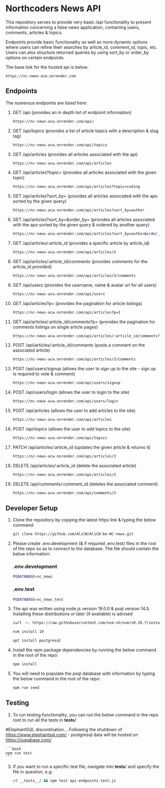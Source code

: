 # Northcoders News API

This repository serves to provide very basic /api functionality to present information concerning a false news application, containing users, comments, articles & topics.

Endpoints provide basic functionality as well as more dynamic options where users can refine their searches by article_id, comment_id, topic, etc. Users can also structure returned queries by using sort_by or order_by options on certain endpoints.

The base link for the hosted api is below:

    https://nc-news-acw.onrender.com

## Endpoints

The numerous endpoints are listed here:

   
1. GET /api 
    (provides an in depth list of endpoint information)
    
    ```bash
    https://nc-news-acw.onrender.com/api/
    ```

2. GET /api/topics
    (provides a list of article topics with a description & slug tag)

    ```bash
    https://nc-news-acw.onrender.com/api/topics
    ```

3. GET /api/articles
    (provides all articles associated with the api)

    ```bash
    https://nc-news-acw.onrender.com/api/articles
    ```

4. GET /api/articles?topic=<query-here>
    (provides all articles associated with the given topic)

    ```bash
    https://nc-news-acw.onrender.com/api/articles?topic=coding
    ```

5. GET /api/articles?sort_by=<query-here>
    (provides all articles associated with the apo sorted by the given query)
    
    ```bash
    https://nc-news-acw.onrender.com/api/articles?sort_by=author
    ```

6. GET /api/articles?sort_by=<query-here>&order_by=<query-here>
    (provides all articles associated with the apo sorted by the given query & ordered by another query)

    ```bash
    https://nc-news-acw.onrender.com/api/articles?sort_by=author&order_by=asc
    ```

7. GET /api/articles/:article_id
    (provides a specific article by article_id)

    ```bash
    https://nc-news-acw.onrender.com/api/articles/3
    ```

8. GET /api/articles/:article_id/comments
    (provides comments for the article_id provided)

    ```bash
    https://nc-news-acw.onrender.com/api/articles/3/comments
    ```

9. GET /api/users
    (provides the username, name & avatar url for all users)

    ```bash
    https://nc-news-acw.onrender.com/api/users
    ```

10. GET /api/articles?p=<number>
    (provides the pagination for article listings)

    ```bash
    https://nc-news-acw.onrender.com/api/articles?p=1
    ```

11. GET /api/articles/:article_id/comments?p=<number>
    (provides the pagination for comments listings on single article pages)

    ```bash
    https://nc-news-acw.onrender.com/api/articles/:article_id/comments?p=1
    ```

12. POST /api/articles/:article_id/comments
    (posts a comment on the associated article)

    ```bash
    https://nc-news-acw.onrender.com/api/articles/3/comments
    ```

13. POST /api/users/signup
    (allows the user to sign up to the site - sign up is required to vote & comment)
    ```bash
    https://nc-news-acw.onrender.com/api/users/signup
    ```

13. POST /api/users/login
    (allows the user to login to the site)
    ```bash
    https://nc-news-acw.onrender.com/api/users/login
    ```

14. POST /api/articles
    (allows the user to add articles to the site)
    ```bash
    https://nc-news-acw.onrender.com/api/articles
    ```
    
15. POST /api/topics
    (allows the user to add topics to the site)
    ```bash
    https://nc-news-acw.onrender.com/api/topics
    ```

16. PATCH /api/articles/:article_id
    (updates the given article & returns it)

    ```bash
    https://nc-news-acw.onrender.com/api/articles/3
    ```

17. DELETE /api/articles/:article_id
    (delete the associated article)

    ```bash
    https://nc-news-acw.onrender.com/api/articles/3
    ```

18. DELETE /api/comments/:comment_id
    (deletes the associated comment)

    ```bash
    https://nc-news-acw.onrender.com/api/comments/3
    ```

## Developer Setup

1. Clone the repository by copying the latest https link & typing the below command:

    ```bash
    git clone https://github.com/AliCW/AliCW-be-NC-news.git
    ```

2. Please create .env.development (& if required .env.test) files in the root of the repo so as to connect to the database. The file should contain the below information:

    ### .env.development
    ```bash
    PGDATABASE=nc_news
    ```

    ### .env.test
    ```bash
    PGDATABASE=nc_news_test
    ```
    
3. The api was written using node.js version 19.0.0 & psql version 14.5. Installing these distributions or later (if available) is advised

    ```bash
    curl -o- https://raw.githubusercontent.com/nvm-sh/nvm/v0.39.7/install.sh | bash
    ```

    ```bash
    nvm install 19
    ```

    ```bash
    apt install postgresql
    ```
   

4. Install the npm package dependencies by running the below command in the root of the repo:

    ```bash
    npm install
    ```

5. You will need to populate the psql database with information by typing the below command in the root of the repo:

    ```bash
    npm run seed
    ```


## Testing

1. To run testing functionality, you can run the below command in the repo root to run all the tests in __tests__/

#ElephantSQL discontination...
Following the shutdown of https://www.elephantsql.com/ - postgresql data will be hosted on https://supabase.com/

    ```bash
    npm run test
    ```

3. If you want to run a specific test file, navigate into __tests__/ and specify the file in question, e.g:

    ```bash
    cd __tests__/ && npm test api-endpoints.test.js
    ```
